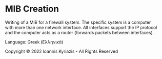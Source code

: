 # MIB Creation

Writing of a MIB for a firewall system. The specific system is a computer with more than one network interface. All interfaces support the IP protocol and the computer acts as a router (forwards packets between interfaces).

Language: Greek (Ελληνικά)

Copyright © 2022 Ioannis Kyriazis - All Rights Reserved

